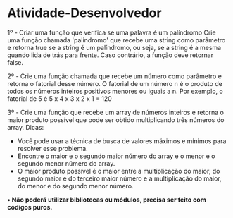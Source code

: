 # Atividade-Desenvolvedor

  1º - Criar uma função que verifica se uma palavra é um palíndromo
  Crie uma função chamada 'palíndromo' que recebe uma string como parâmetro e retorna true 
  se a string é um palíndromo, ou seja, se a string é a mesma quando lida de trás para frente. 
  Caso contrário, a função deve retornar false.
  
  
  2º - Crie uma função chamada que recebe um número como parâmetro e retorna o fatorial 
  desse número. O fatorial de um número n é o produto de todos os números inteiros positivos 
  menores ou iguais a n.
  Por exemplo, o fatorial de 5 é 5 x 4 x 3 x 2 x 1 = 120
  
  
  3º - Crie uma função que recebe um array de números inteiros e retorna o maior produto 
  possível que pode ser obtido multiplicando três números do array.
  Dicas:
  - Você pode usar a técnica de busca de valores máximos e mínimos para resolver esse 
  problema.
  - Encontre o maior e o segundo maior número do array e o menor e o segundo menor número 
  do array.
  - O maior produto possível é o maior entre a multiplicação do maior, do segundo maior e do 
  terceiro maior número e a multiplicação do maior, do menor e do segundo menor número.
  
  
**• Não poderá utilizar bibliotecas ou módulos, precisa ser feito com códigos puros.**
